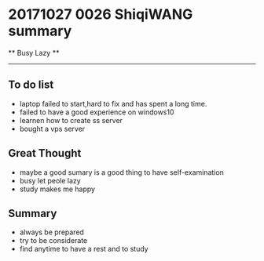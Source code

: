 # 20171027 0026 ShiqiWANG summary

** Busy Lazy **
***
## To do list
- laptop failed to start,hard to fix and has spent a long time.
- failed to have a good experience on windows10
- learnen how to create ss server
- bought a vps server
## Great Thought
- maybe a good sumary is a good thing to have self-examination
- busy let peole lazy
- study makes me happy
## Summary
- always be prepared
- try to be considerate
- find anytime to have a rest and to study
